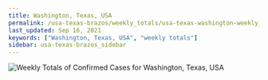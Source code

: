 ```yaml
---
title: Washington, Texas, USA
permalink: /usa-texas-brazos/weekly_totals/usa-texas-washington-weekly_totals.html
last_updated: Sep 16, 2021
keywords: ["Washington, Texas, USA", "weekly totals"]
sidebar: usa-texas-brazos_sidebar
---
```


![Weekly Totals of Confirmed Cases for Washington, Texas, USA](/covid_tracker/images/graphs/usa-texas-washington-weekly_totals_graph.png)
